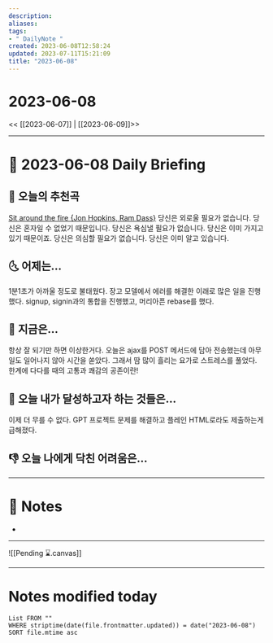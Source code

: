 ```yaml
---
description:
aliases: 
tags:
- " DailyNote "
created: 2023-06-08T12:58:24
updated: 2023-07-11T15:21:09
title: "2023-06-08"
---
```


# 2023-06-08

<< [[2023-06-07]] | [[2023-06-09]]>>

---
# 📅 2023-06-08 Daily Briefing

## 🎵 오늘의 추천곡

[Sit around the fire {Jon Hopkins, Ram Dass}](https://youtu.be/3G4kCi_ldr8) 당신은 외로울 필요가 없습니다. 당신은 혼자일 수 없었기 때문입니다. 당신은 욕심낼 필요가 없습니다. 당신은 이미 가지고 있기 때문이죠. 당신은 의심할 필요가 없습니다. 당신은 이미 알고 있습니다.

## 🌜 어제는...

1분1초가 아까울 정도로 불태웠다. 장고 모델에서 에러를 해결한 이래로 많은 일을 진행했다. signup, signin과의 통합을 진행했고, 머리아픈 rebase를 했다.

## 🙌 지금은...

항상 잘 되기만 하면 이상한거다. 오늘은 ajax를 POST 메서드에 담아 전송했는데 아무일도 일어나지 않아 시간을 쏟았다. 그래서 땀 많이 흘리는 요가로 스트레스를 풀었다. 한계에 다다를 때의 고통과 쾌감의 공존이란!

## 🚀 오늘 내가 달성하고자 하는 것들은...

이제 더 무를 수 없다. GPT 프로젝트 문제를 해결하고 플레인 HTML로라도 제출하는게 급해졌다.

## 👎 오늘 나에게 닥친 어려움은...


---

# 📝 Notes

- 

___

![[Pending ⌛.canvas]]

---
# Notes modified today

```dataview
List FROM "" 
WHERE striptime(date(file.frontmatter.updated)) = date("2023-06-08") 
SORT file.mtime asc
```
